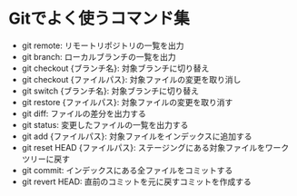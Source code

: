 # Gitでよく使うコマンド集

- git remote: リモートリポジトリの一覧を出力
- git branch: ローカルブランチの一覧を出力
- git checkout {ブランチ名}: 対象ブランチに切り替え
- git checkout {ファイルパス}: 対象ファイルの変更を取り消し
- git switch {ブランチ名}: 対象ブランチに切り替え
- git restore {ファイルパス}: 対象ファイルの変更を取り消す
- git diff: ファイルの差分を出力する
- git status: 変更したファイルの一覧を出力する
- git add {ファイルパス}: 対象ファイルをインデックスに追加する
- git reset HEAD {ファイルパス}: ステージングにある対象ファイルをワークツリーに戻す
- git commit: インデックスにある全ファイルをコミットする
- git revert HEAD: 直前のコミットを元に戻すコミットを作成する